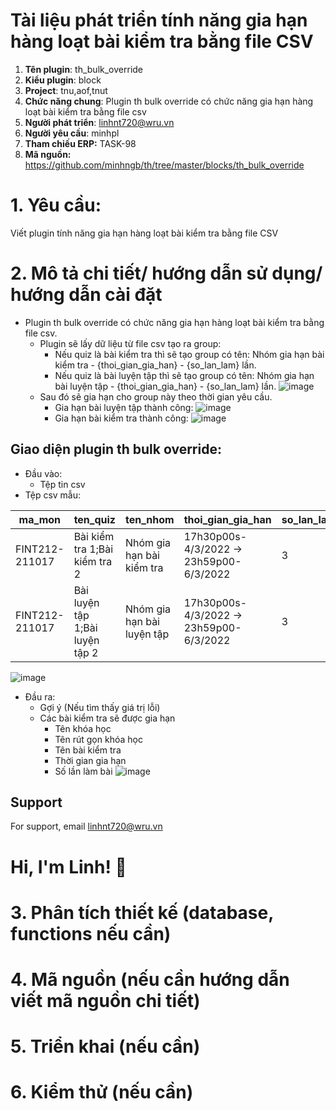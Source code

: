 
# **Tài liệu phát triển tính năng gia hạn hàng loạt bài kiểm tra bằng file CSV**

1. **Tên plugin**: th_bulk_override
2. **Kiểu plugin**: block
3. **Project**:  tnu,aof,tnut
4. **Chức năng chung**: Plugin th bulk override có chức năng gia hạn hàng loạt bài kiểm tra bằng file csv
5. **Người phát triển**: linhnt720@wru.vn
6. **Người yêu cầu**: minhpl
7. **Tham chiếu ERP:** TASK-98
8. **Mã nguồn:** https://github.com/minhngb/th/tree/master/blocks/th_bulk_override

# 1. Yêu cầu:

Viết plugin tính năng gia hạn hàng loạt bài kiểm tra bằng file CSV

# 2. Mô tả chi tiết/ hướng dẫn sử dụng/ hướng dẫn cài đặt

- Plugin th bulk override có chức năng gia hạn hàng loạt bài kiểm tra bằng file csv.
    - Plugin sẽ lấy dữ liệu từ file csv tạo ra group:
        - Nếu quiz là bài kiểm tra thì sẽ tạo group có tên: Nhóm gia hạn bài kiểm tra - {thoi_gian_gia_han} - {so_lan_lam} lần.
        - Nếu quiz là bài luyện tập thì sẽ tạo group có tên: Nhóm gia hạn bài luyện tập - {thoi_gian_gia_han} - {so_lan_lam} lần.
        ![image](https://user-images.githubusercontent.com/57883256/198924087-91b3d440-cbdf-4c7f-a916-b2405d5b27bd.png)
    - Sau đó sẽ gia hạn cho group này theo thời gian yêu cầu.
        - Gia hạn bài luyện tập thành công:
        ![image](https://user-images.githubusercontent.com/57883256/198924339-d5c4705b-3125-4676-bcc5-ef318d93d051.png)
        - Gia hạn bài kiểm tra thành công:
        ![image](https://user-images.githubusercontent.com/57883256/198924430-ac22ee51-0e3e-41f6-bcd8-aea62621ad0d.png)
## Giao diện plugin th bulk override:
- Đầu vào:
    - Tệp tin csv
- Tệp csv mẫu:

| ma_mon | ten_quiz | ten_nhom | thoi_gian_gia_han | so_lan_lam |
|--------------|-------|------|------|------|
| FINT212-211017 | Bài kiểm tra 1;Bài kiểm tra 2 |Nhóm gia hạn bài kiểm tra  | 17h30p00s-4/3/2022 -> 23h59p00-6/3/2022 | 3 |
| FINT212-211017 | Bài luyện tập 1;Bài luyện tập 2 | Nhóm gia hạn bài luyện tập | 17h30p00s-4/3/2022 -> 23h59p00-6/3/2022 | 3 |

![image](https://user-images.githubusercontent.com/57883256/198924521-c21aa6ed-cb65-4042-bd5a-ad201c9ba026.png)

- Đầu ra:
    - Gợi ý (Nếu tìm thấy giá trị lỗi)
    - Các bài kiểm tra sẽ được gia hạn
        - Tên khóa học
        - Tên rút gọn khóa học
        - Tên bài kiểm tra
        - Thời gian gia hạn
        - Số lần làm bài
![image](https://user-images.githubusercontent.com/57883256/198924587-427cceb6-98f3-4290-b191-81eb56412eb3.png)


## Support

For support, email linhnt720@wru.vn


# Hi, I'm Linh! 👋

# 3. Phân tích thiết kế (database, functions nếu cần)

# 4. Mã nguồn (nếu cần hướng dẫn viết mã nguồn chi tiết)

# 5. Triển khai (nếu cần)

# 6. Kiểm thử (nếu cần)



